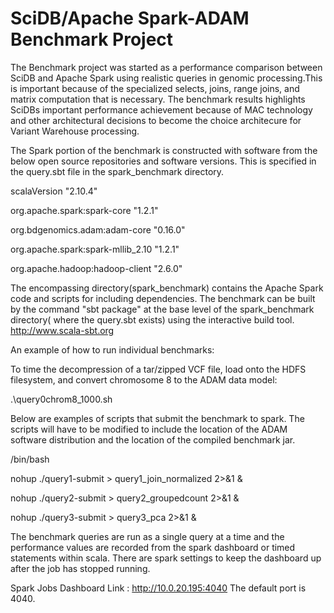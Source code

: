 # SciDB/Apache Spark-ADAM Benchmark Project

The Benchmark project was started as a performance comparison between SciDB and Apache Spark using realistic queries in genomic processing.This is important because of the specialized selects, joins, range joins, and matrix computation that is necessary. The benchmark results highlights SciDBs important performance achievement because of MAC technology and other architectural decisions to become the choice architecure for Variant Warehouse processing.

The Spark portion of the benchmark is constructed with software from the below open source repositories and software versions. This is specified in the query.sbt file in the spark_benchmark directory. 


scalaVersion  "2.10.4"


org.apache.spark:spark-core   "1.2.1"


org.bdgenomics.adam:adam-core "0.16.0"


org.apache.spark:spark-mllib_2.10 "1.2.1"


org.apache.hadoop:hadoop-client  "2.6.0"

The encompassing directory(spark_benchmark) contains the Apache Spark code and scripts for including dependencies. 
The benchmark can be built by the command "sbt package" at the base level of the spark_benchmark directory( where the query.sbt exists) using the interactive build tool.   http://www.scala-sbt.org

An example of how to run individual benchmarks:

To time the decompression of a tar/zipped VCF file, load onto the HDFS filesystem, and convert chromosome 8 to the ADAM data model:


.\query0chrom8_1000.sh

Below are examples of scripts that submit the benchmark to spark. The scripts will have to be modified to include the location of the ADAM software distribution and the location of the compiled benchmark jar.  

/bin/bash


nohup ./query1-submit > query1_join_normalized 2>&1 &


nohup ./query2-submit > query2_groupedcount 2>&1 &


nohup ./query3-submit > query3_pca 2>&1 &

The benchmark queries are run as a single query at a time and the performance values are recorded from the spark dashboard or timed statements within scala. There are spark settings to keep the dashboard up after the job has stopped running. 

Spark Jobs Dashboard Link : http://10.0.20.195:4040 The default port is 4040. 




